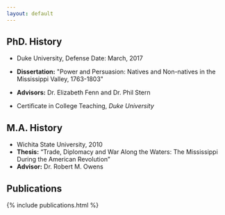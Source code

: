 ```yaml
---
layout: default
---
```


## PhD. History
- Duke University, Defense Date: March, 2017
- **Dissertation:** "Power and Persuasion: Natives and Non-natives in the Mississippi Valley, 1763-1803"
- **Advisors:** Dr. Elizabeth Fenn and Dr. Phil Stern

- Certificate in College Teaching, *Duke University*

## M.A. History
- Wichita State University, 2010
- **Thesis:** “Trade, Diplomacy and War Along the Waters: The Mississippi During the American Revolution”
- **Advisor:** Dr. Robert M. Owens

## Publications
{% include publications.html %}
